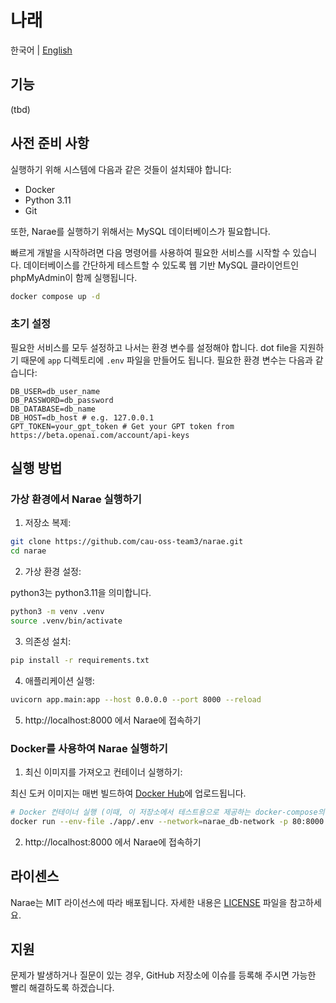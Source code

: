 # 나래

한국어 | [English](README.md)

## 기능

(tbd)

## 사전 준비 사항

실행하기 위해 시스템에 다음과 같은 것들이 설치돼야 합니다:

- Docker
- Python 3.11
- Git

또한, Narae를 실행하기 위해서는 MySQL 데이터베이스가 필요합니다.

빠르게 개발을 시작하려면 다음 명령어를 사용하여 필요한 서비스를 시작할 수 있습니다. 데이터베이스를 간단하게 테스트할 수 있도록 웹 기반 MySQL 클라이언트인 phpMyAdmin이 함께 실행됩니다.

```sh
docker compose up -d
```

### 초기 설정

필요한 서비스를 모두 설정하고 나서는 환경 변수를 설정해야 합니다.
dot file을 지원하기 때문에 `app` 디렉토리에 `.env` 파일을 만들어도 됩니다. 필요한 환경 변수는 다음과 같습니다:

```dotenv
DB_USER=db_user_name
DB_PASSWORD=db_password
DB_DATABASE=db_name
DB_HOST=db_host # e.g. 127.0.0.1
GPT_TOKEN=your_gpt_token # Get your GPT token from https://beta.openai.com/account/api-keys
```

## 실행 방법

### 가상 환경에서 Narae 실행하기

1. 저장소 복제:

```sh
git clone https://github.com/cau-oss-team3/narae.git
cd narae
```

2. 가상 환경 설정:

python3는 python3.11을 의미합니다.

```sh
python3 -m venv .venv
source .venv/bin/activate
```

3. 의존성 설치:

```sh
pip install -r requirements.txt
```

4. 애플리케이션 실행:

```sh
uvicorn app.main:app --host 0.0.0.0 --port 8000 --reload
```

5. http://localhost:8000 에서 Narae에 접속하기

### Docker를 사용하여 Narae 실행하기

1. 최신 이미지를 가져오고 컨테이너 실행하기:

최신 도커 이미지는 매번 빌드하여 [Docker Hub](https://hub.docker.com/r/codinggroot/narae/tags)에 업로드됩니다.

```sh
# Docker 컨테이너 실행 (이때, 이 저장소에서 테스트용으로 제공하는 docker-compose의 네트워크인 narae_db-network가 있다고 가정합니다.)
docker run --env-file ./app/.env --network=narae_db-network -p 80:8000 codinggroot/narae:latest
```

2. http://localhost:8000 에서 Narae에 접속하기

## 라이센스

Narae는 MIT 라이선스에 따라 배포됩니다. 자세한 내용은 [LICENSE](LICENSE) 파일을 참고하세요.

## 지원

문제가 발생하거나 질문이 있는 경우, GitHub 저장소에 이슈를 등록해 주시면 가능한 빨리 해결하도록 하겠습니다.
